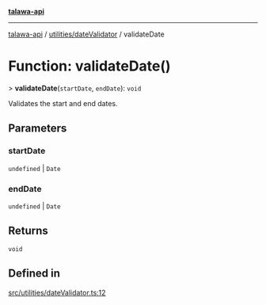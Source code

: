 [**talawa-api**](../../../README.md)

***

[talawa-api](../../../modules.md) / [utilities/dateValidator](../README.md) / validateDate

# Function: validateDate()

\> **validateDate**(`startDate`, `endDate`): `void`

Validates the start and end dates.

## Parameters

### startDate

`undefined` | `Date`

### endDate

`undefined` | `Date`

## Returns

`void`

## Defined in

[src/utilities/dateValidator.ts:12](https://github.com/PalisadoesFoundation/talawa-api/blob/832d310bae30bd8cb45fb1b44f62dd776dccc52f/src/utilities/dateValidator.ts#L12)
